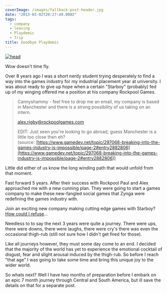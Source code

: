 ```yaml
---
coverImage: /images/fallback-post-header.jpg
date: "2013-03-02T20:27:49.000Z"
tags:
  - company
  - leaving
  - Playdemic
  - Trip
title: Goodbye Playdemic
---
```


[![head](/wp-content/uploads/2013/03/head.png)](https://mikecann.co.uk/photos-personal/goodbye-playdemic/attachment/head-8/)

Wow doesn't time fly.

<!-- more -->

Over 8 years ago I was a short nerdy student trying desperately to find a way into the games industry for my industrial placement year at university. I was about ready to give up hope when a certain "Starboy" (probably) fed up of my winging offered me a position at his company Rockpool Games.

> Cannyshammy - feel free to drop me an email, my company is based in Manchester and there is a strong possibility of us taking on an intern.
>
> alex.rigby@rockpoolgames.com
>
> EDIT: Just seen you're looking to go abroad, guess Manchester is a little too close then eh?
> (source: [https://www.gamedev.net/topic/297068-breaking-into-the-games-industry-is-impossible/page-2#entry2882806](https://www.gamedev.net/topic/297068-breaking-into-the-games-industry-is-impossible/page-2#entry2882806))

Little did either of us know the long winding path that would unfold from that moment.

Fast forward 5 years. After their success with Rockpool Paul and Alex approached me with a new cunning plan. They were going to start a games company to make these new-fangled social games that Zynga were redefining the games industry with.

Join an exciting new company making cutting edge games with Starboy? [How could I refuse](https://mikecann.co.uk/photos-personal/playdemic-my-fist-day/)...

Needless to to say the next 3 years were quite a journey. There were ups, there were downs, there were laughs, there were cry's there was even the occasional thigh-rub (still not sure how I didn't get fired for those).

Like all journeys however, they must some day come to an end. I decided that the majority of the world has yet to experience the emotional cocktail of disgust, fear and slight arousal induced by the thigh-rub. So before I reach "that age" I was going to take some time and bring this unique joy to the wider world.

So whats next? Well I have two months of preparation before I embark on an epic 7 month journey through Central and South America, but ill save the details on that for a separate post.
